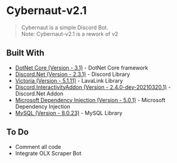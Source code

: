 # Cybernaut-v2.1
> Cybernaut is a simple Discord Bot.<br/>
> Note: Cybernaut-v2.1 is a rework of v2


## Built With

* [DotNet Core (Version - 3.1)](https://dotnet.microsoft.com/download/dotnet-core/3.1) - DotNet Core framework
* [Discord.Net (Version - 2.3.1)](https://github.com/RogueException/Discord.Net) - Discord Library
* [Victoria (Version - 5.1.11)](https://github.com/Yucked/Victoria) - LavaLink Library
* [Discord.InteractivityAddon (Version - 2.4.0-dev-20210320.1)](https://www.nuget.org/packages/Discord.InteractivityAddon) - Discord.Net Addon
* [Microsoft Dependency Injection (Version - 5.0.1)](https://docs.microsoft.com/en-us/aspnet/core/fundamentals/dependency-injection?view=aspnetcore-5.0) - Microsoft Dependency Injection
* [MySQL (Version - 8.0.23)](https://dev.mysql.com/doc/) - MySQL Library

## To Do
* Comment all code
* Integrate OLX Scraper Bot